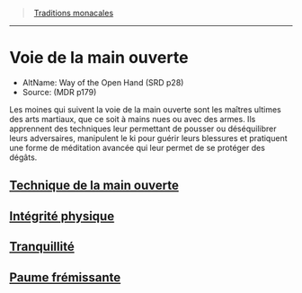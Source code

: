 ﻿---
!SubClassItem
Name: Voie de la main ouverte
Source: (MDR p179)
Id: monk_openhand_hd.md#voie-de-la-main-ouverte
RootId: monk_openhand_hd.md
ParentLink: monk_hd.md#traditions-monacales
ParentName: Traditions monacales
NameLevel: 1
AltName: Way of the Open Hand (SRD p28)
---
>  [Traditions monacales](hd_monk_traditions_monacales.md)

---


# Voie de la main ouverte

- AltName: Way of the Open Hand (SRD p28)
- Source: (MDR p179)

Les moines qui suivent la voie de la main ouverte sont les maîtres ultimes des arts martiaux, que ce soit à mains nues ou avec des armes. Ils apprennent des techniques leur permettant de pousser ou déséquilibrer leurs adversaires, manipulent le ki pour guérir leurs blessures et pratiquent une forme de méditation avancée qui leur permet de se protéger des dégâts.



## [Technique de la main ouverte](hd_monk_openhand_technique_de_la_main_ouverte.md)



## [Intégrité physique](hd_monk_openhand_integrite_physique.md)



## [Tranquillité](hd_monk_openhand_tranquillite.md)



## [Paume frémissante](hd_monk_openhand_paume_fremissante.md)

